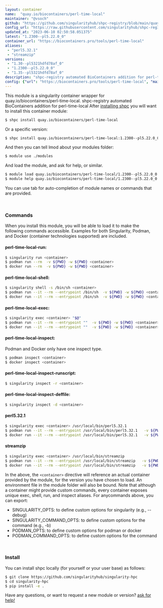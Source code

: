 ```yaml
---
layout: container
name:  "quay.io/biocontainers/perl-time-local"
maintainer: "@vsoch"
github: "https://github.com/singularityhub/shpc-registry/blob/main/quay.io/biocontainers/perl-time-local/container.yaml"
config_url: "https://raw.githubusercontent.com/singularityhub/shpc-registry/main/quay.io/biocontainers/perl-time-local/container.yaml"
updated_at: "2023-06-10 02:50:58.051375"
latest: "1.2300--pl5.22.0_0"
container_url: "https://biocontainers.pro/tools/perl-time-local"
aliases:
 - "perl5.32.1"
 - "streamzip"
versions:
 - "1.30--pl5321hdfd78af_0"
 - "1.2300--pl5.22.0_0"
 - "1.35--pl5321hdfd78af_0"
description: "shpc-registry automated BioContainers addition for perl-time-local"
config: {"url": "https://biocontainers.pro/tools/perl-time-local", "maintainer": "@vsoch", "description": "shpc-registry automated BioContainers addition for perl-time-local", "latest": {"1.2300--pl5.22.0_0": "sha256:db91b1d6c11471eb040a03973305e9b92348e5f772fc27d246991bae1711357d"}, "tags": {"1.30--pl5321hdfd78af_0": "sha256:0eb70a778831c45b2296aa5f46555e7f6bf6cdf0eda52148d4e96c85b0fff2c7", "1.2300--pl5.22.0_0": "sha256:db91b1d6c11471eb040a03973305e9b92348e5f772fc27d246991bae1711357d", "1.35--pl5321hdfd78af_0": "sha256:edfb233a0d9a99e807e9fa37d6c1c4b8783e9e81aaaaa320e31ba041570ddaad"}, "docker": "quay.io/biocontainers/perl-time-local", "aliases": {"perl5.32.1": "/usr/local/bin/perl5.32.1", "streamzip": "/usr/local/bin/streamzip"}}
---
```


This module is a singularity container wrapper for quay.io/biocontainers/perl-time-local.
shpc-registry automated BioContainers addition for perl-time-local
After [installing shpc](#install) you will want to install this container module:


```bash
$ shpc install quay.io/biocontainers/perl-time-local
```

Or a specific version:

```bash
$ shpc install quay.io/biocontainers/perl-time-local:1.2300--pl5.22.0_0
```

And then you can tell lmod about your modules folder:

```bash
$ module use ./modules
```

And load the module, and ask for help, or similar.

```bash
$ module load quay.io/biocontainers/perl-time-local/1.2300--pl5.22.0_0
$ module help quay.io/biocontainers/perl-time-local/1.2300--pl5.22.0_0
```

You can use tab for auto-completion of module names or commands that are provided.

<br>

### Commands

When you install this module, you will be able to load it to make the following commands accessible.
Examples for both Singularity, Podman, and Docker (container technologies supported) are included.

#### perl-time-local-run:

```bash
$ singularity run <container>
$ podman run --rm  -v ${PWD} -w ${PWD} <container>
$ docker run --rm  -v ${PWD} -w ${PWD} <container>
```

#### perl-time-local-shell:

```bash
$ singularity shell -s /bin/sh <container>
$ podman run --it --rm --entrypoint /bin/sh  -v ${PWD} -w ${PWD} <container>
$ docker run --it --rm --entrypoint /bin/sh  -v ${PWD} -w ${PWD} <container>
```

#### perl-time-local-exec:

```bash
$ singularity exec <container> "$@"
$ podman run --it --rm --entrypoint ""  -v ${PWD} -w ${PWD} <container> "$@"
$ docker run --it --rm --entrypoint ""  -v ${PWD} -w ${PWD} <container> "$@"
```

#### perl-time-local-inspect:

Podman and Docker only have one inspect type.

```bash
$ podman inspect <container>
$ docker inspect <container>
```

#### perl-time-local-inspect-runscript:

```bash
$ singularity inspect -r <container>
```

#### perl-time-local-inspect-deffile:

```bash
$ singularity inspect -d <container>
```


#### perl5.32.1

```bash
$ singularity exec <container> /usr/local/bin/perl5.32.1
$ podman run --it --rm --entrypoint /usr/local/bin/perl5.32.1   -v ${PWD} -w ${PWD} <container> -c " $@"
$ docker run --it --rm --entrypoint /usr/local/bin/perl5.32.1   -v ${PWD} -w ${PWD} <container> -c " $@"
```


#### streamzip

```bash
$ singularity exec <container> /usr/local/bin/streamzip
$ podman run --it --rm --entrypoint /usr/local/bin/streamzip   -v ${PWD} -w ${PWD} <container> -c " $@"
$ docker run --it --rm --entrypoint /usr/local/bin/streamzip   -v ${PWD} -w ${PWD} <container> -c " $@"
```



In the above, the `<container>` directive will reference an actual container provided
by the module, for the version you have chosen to load. An environment file in the
module folder will also be bound. Note that although a container
might provide custom commands, every container exposes unique exec, shell, run, and
inspect aliases. For anycommands above, you can export:

 - SINGULARITY_OPTS: to define custom options for singularity (e.g., --debug)
 - SINGULARITY_COMMAND_OPTS: to define custom options for the command (e.g., -b)
 - PODMAN_OPTS: to define custom options for podman or docker
 - PODMAN_COMMAND_OPTS: to define custom options for the command

<br>

### Install

You can install shpc locally (for yourself or your user base) as follows:

```bash
$ git clone https://github.com/singularityhub/singularity-hpc
$ cd singularity-hpc
$ pip install -e .
```

Have any questions, or want to request a new module or version? [ask for help!](https://github.com/singularityhub/singularity-hpc/issues)